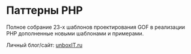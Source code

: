Паттерны PHP
=====================
Полное собрание 23-х шаблонов проектирования GOF в реализации PHP дополненные новыми шаблонами и примерами.

Личный блог/сайт: 
[unboxIT.ru](http://unboxit.ru)
